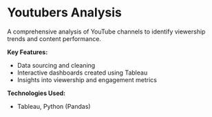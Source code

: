 # Youtubers Analysis

A comprehensive analysis of YouTube channels to identify viewership trends and content performance.

**Key Features:**
- Data sourcing and cleaning
- Interactive dashboards created using Tableau
- Insights into viewership and engagement metrics

**Technologies Used:**
- Tableau, Python (Pandas)
